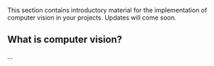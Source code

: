 This section contains introductory material for the implementation of computer vision in your projects. Updates will come soon.

## What is computer vision?
...